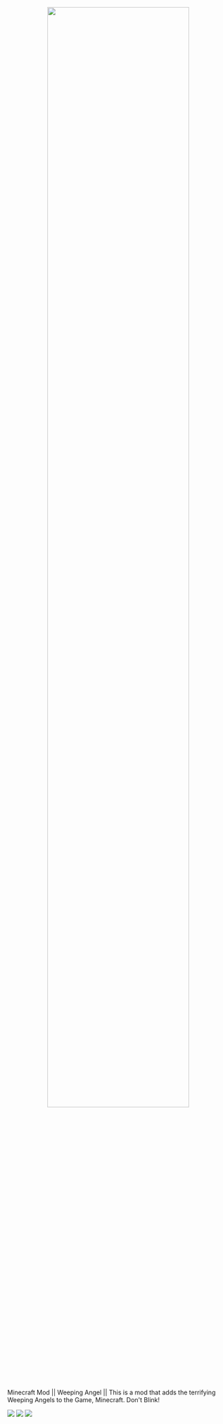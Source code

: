 <p align="center" width="100%">
    <img width="80%" src="https://i.imgur.com/m55XCNx.png"> 
</p>

Minecraft Mod || Weeping Angel || This is a mod that adds the terrifying Weeping Angels to the Game, Minecraft. Don't Blink!

[![](http://cf.way2muchnoise.eu/versions/weeping-angels-mod.svg#center)](https://www.curseforge.com/minecraft/mc-mods/weeping-angels-mod/files)
[![](http://cf.way2muchnoise.eu/weeping-angels-mod.svg#center)](https://www.curseforge.com/minecraft/mc-mods/weeping-angels-mod/files)
[![](https://repository-images.githubusercontent.com/127478439/76679180-df53-11ea-8d64-3fcc0c1a848b#center)](https://www.curseforge.com/minecraft/mc-mods/weeping-angels-mod/files)
